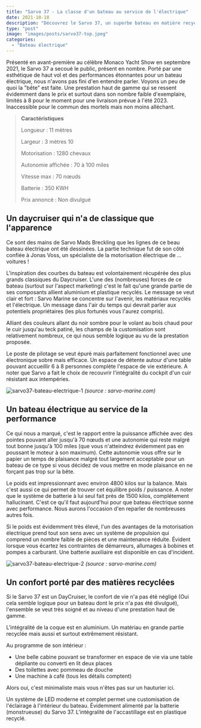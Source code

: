 ```yaml
---
title: "Sarvo 37 - La classe d'un bateau au service de l'électrique"
date: 2021-10-18
description: "Découvrez le Sarvo 37, un superbe bateau en matière recyclable entre performances électriques de haut niveau et confort de plaisance optimal"
type: "post"
image: "images/posts/sarvo37-top.jpeg"
categories: 
  - "Bateau électrique"
---
```


Présenté en avant-première au célèbre Monaco Yacht Show en septembre 2021, le Sarvo 37 a secoué le public, présent en nombre. Porté par une esthétique de haut vol et des performances étonnantes pour un bateau électrique, nous n'avons pas fini d'en entendre parler. Voyons un peu de quoi la "bête" est faite. Une prestation haut de gamme qui se ressent évidemment dans le prix et surtout dans son nombre faible d'exemplaire, limités à 8 pour le moment pour une livraison prévue à l'été 2023. Inaccessible pour le commun des mortels mais non moins alléchant.

> **Caractéristiques**
> 
> Longueur : 11 mètres
> 
> Largeur : 3 mètres 10
> 
> Motorisation : 1280 chevaux
> 
> Autonomie affichée : 70 à 100 miles
> 
> Vitesse max : 70 nœuds
> 
> Batterie : 350 KWH
> 
> Prix annoncé : Non divulgué

## Un daycruiser qui n'a de classique que l'apparence

Ce sont des mains de Sarvo Mads Breckling que les lignes de ce beau bateau électrique ont été dessinées. La partie technique fut de son côté confiée à Jonas Voss, un spécialiste de la motorisation électrique de ... voitures !

L'inspiration des courbes du bateau est volontairement récupérée des plus grands classiques du Daycruiser. L'une des (nombreuses) forces de ce bateau (surtout sur l'aspect marketing) c'est le fait qu'une grande partie de ses composants allient aluminium et plastique recyclés. Le message se veut clair et fort : Sarvo Marine se concentre sur l'avenir, les matériaux recyclés et l'électrique. Un message dans l'air du temps qui devrait parler aux potentiels propriétaires (les plus fortunés vous l'aurez compris).

Alliant des couleurs allant du noir sombre pour le volant au bois chaud pour le cuir jusqu'au teck patiné, les champs de la customisation sont relativement nombreux, ce qui nous semble logique au vu de la prestation proposée.

Le poste de pilotage se veut épuré mais parfaitement fonctionnel avec une électronique sobre mais efficace. Un espace de détente autour d'une table pouvant accueillir 6 à 8 personnes complète l'espace de vie extérieure. A noter que Sarvo a fait le choix de recouvrir l'intégralité du cockpit d'un cuir résistant aux intempéries.

![sarvo37-bateau-electrique-1](/images/posts/sarvo-37-side.jpeg)
*(source : sarvo-marine.com)*

## Un bateau électrique au service de la performance

Ce qui nous a marqué, c'est le rapport entre la puissance affichée avec des pointes pouvant aller jusqu'à 70 nœuds et une autonomie qui reste malgré tout bonne jusqu'à 100 miles (que vous n'atteindrez évidemment pas en poussant le moteur à son maximum). Cette autonomie vous offre sur le papier un temps de plaisance malgré tout largement acceptable pour un bateau de ce type si vous décidez de vous mettre en mode plaisance en ne forçant pas trop sur la bête.

Le poids est impressionnant avec environ 4800 kilos sur la balance. Mais c'est aussi ce qui permet de trouver cet équilibre poids / puissance. A noter que le système de batterie à lui seul fait près de 1500 kilos, complétement hallucinant. C'est ce qu'il faut aujourd'hui pour que bateau électrique sonne avec performance. Nous aurons l'occasion d'en reparler de nombreuses autres fois. 

Si le poids est évidemment très élevé, l'un des avantages de la motorisation électrique prend tout son sens avec un système de propulsion qui comprend un nombre faible de pièces et une maintenance réduite. Évident lorsque vous écartez les contraintes de démarreurs, allumages à bobines et pompes a carburant. Une batterie auxiliaire est disponible en cas d'incident.

![sarvo37-bateau-electrique-2](/images/posts/sarvo37-indoor.jpeg)
*(source : sarvo-marine.com)*

## Un confort porté par des matières recyclées

Si le Sarvo 37 est un DayCruiser, le confort de vie n'a pas été négligé (Oui cela semble logique pour un bateau dont le prix n'a pas été divulgué), l'ensemble se veut très soigné et au niveau d'une prestation haut de gamme.

L'intégralité de la coque est en aluminium. Un matériau en grande partie recyclée mais aussi et surtout extrêmement résistant.

Au programme de son intérieur :

- Une belle cabine pouvant se transformer en espace de vie via une table dépliante ou converti en lit deux places
- Des toilettes avec pommeau de douche
- Une machine à café (tous les détails comptent)

Alors oui, c'est minimaliste mais vous n'êtes pas sur un hauturier ici. 

Un système de LED moderne et complet permet une customisation de l'éclairage à l'intérieur du bateau. Évidemment alimenté par la batterie (monstrueuse) du Sarvo 37. L'intégralité de l'accastillage est en plastique recyclé.
